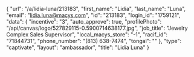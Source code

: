 {
    "url": "\/a\/lidia-luna\/213183",
    "first_name": "Lidia",
    "last_name": "Luna",
    "email": "lidia.luna@macys.com",
    "id": "213183",
    "login_id": "1759121",
    "data": {
        "incentive": "3",
        "auto_approve": true,
        "profilePhoto": "\/api\/canvas\/logo\/527829115-0.5900714638177.jpg",
        "job_title": "Jewelry Complex Sales Supervisor",
        "local_macys_store": "-1",
        "racif_id": "71844731",
        "phone_number": "(813) 638-7474",
        "tongal": ""
    },
    "type": "captivate",
    "layout": "ambassador",
    "title": "Lidia Luna"
}